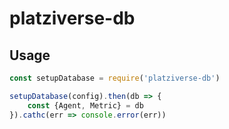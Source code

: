 # platziverse-db


## Usage

``` js
const setupDatabase = require('platziverse-db')

setupDatabase(config).then(db => {
    const {Agent, Metric} = db
}).cathc(err => console.error(err))




```